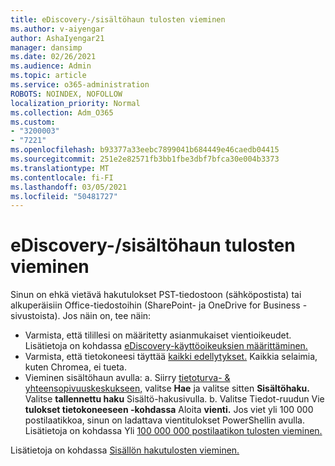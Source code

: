```yaml
---
title: eDiscovery-/sisältöhaun tulosten vieminen
ms.author: v-aiyengar
author: AshaIyengar21
manager: dansimp
ms.date: 02/26/2021
ms.audience: Admin
ms.topic: article
ms.service: o365-administration
ROBOTS: NOINDEX, NOFOLLOW
localization_priority: Normal
ms.collection: Adm_O365
ms.custom:
- "3200003"
- "7221"
ms.openlocfilehash: b93377a33eebc7899041b684449e46caedb04415
ms.sourcegitcommit: 251e2e82571fb3bb1fbe3dbf7bfca30e004b3373
ms.translationtype: MT
ms.contentlocale: fi-FI
ms.lasthandoff: 03/05/2021
ms.locfileid: "50481727"
---
```

# <a name="export-ediscoverycontent-search-results"></a>eDiscovery-/sisältöhaun tulosten vieminen

Sinun on ehkä vietävä hakutulokset PST-tiedostoon (sähköpostista) tai alkuperäisiin Office-tiedostoihin (SharePoint- ja OneDrive for Business -sivustoista). Jos näin on, tee näin:

- Varmista, että tilillesi on määritetty asianmukaiset vientioikeudet. Lisätietoja on kohdassa [eDiscovery-käyttöoikeuksien määrittäminen.](https://go.microsoft.com/fwlink/?linkid=2102406)
- Varmista, että tietokoneesi täyttää [kaikki edellytykset.](https://docs.microsoft.com/office365/securitycompliance/export-search-results#before-you-begin) Kaikkia selaimia, kuten Chromea, ei tueta.
- Vieminen sisältöhaun avulla: a. Siirry [tietoturva- & yhteensopivuuskeskukseen,](https://protection.office.com/contentsearch) valitse **Hae** ja valitse sitten **Sisältöhaku.** Valitse **tallennettu haku** Sisältö-hakusivulla.
    b. Valitse Tiedot-ruudun Vie **tulokset tietokoneeseen -kohdassa** Aloita **vienti.** Jos viet yli 100 000 postilaatikkoa, sinun on ladattava vientitulokset PowerShellin avulla. Lisätietoja on kohdassa Yli [100 000 000 postilaatikon tulosten vieminen.](https://go.microsoft.com/fwlink/?linkid=2143861)

Lisätietoja on kohdassa [Sisällön hakutulosten vieminen.](https://go.microsoft.com/fwlink/?linkid=2102118)